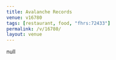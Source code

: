 ```yaml
---
title: Avalanche Records
venue: v16780
tags: [restaurant, food, "fhrs:72433"]
permalink: /v/16780/
layout: venue
---
```

null